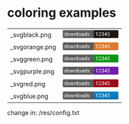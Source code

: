# coloring examples

<table>
  <tr>
    <td>_svgblack.png</td>
    <td><img src="https://raw.githubusercontent.com/zuckungtest/statistics/master/pics/_expl_svgblack.png" width="130" height="20"></td>
  </tr>
  <tr>
    <td>_svgorange.png</td>
    <td><img src="https://raw.githubusercontent.com/zuckungtest/statistics/master/pics/_expl_svgorange.png" width="130" height="20"></td>
  </tr>
  <tr>
    <td>_svggreen.png</td>
    <td><img src="https://raw.githubusercontent.com/zuckungtest/statistics/master/pics/_expl_svggreen.png" width="130" height="20"></td>
  </tr>
  <tr>
    <td>_svgpurple.png</td>
    <td><img src="https://raw.githubusercontent.com/zuckungtest/statistics/master/pics/_expl_svgpurple.png" width="130" height="20"></td>
  </tr>
  <tr>
    <td>_svgred.png</td>
    <td><img src="https://raw.githubusercontent.com/zuckungtest/statistics/master/pics/_expl_svgred.png" width="130" height="20"></td>
  </tr>
  <tr>
    <td>_svgblue.png</td>
    <td><img src="https://raw.githubusercontent.com/zuckungtest/statistics/master/pics/_expl_svgblue.png" width="130" height="20"></td>
  </tr>
</table>



change in: /res/config.txt
